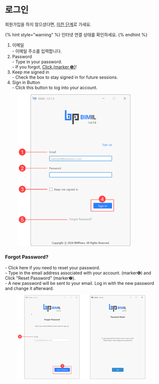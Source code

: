 # 로그인

회원가입을 하지 않으셨다면, [이전 단계](undefined-1.md)로 가세요.

{% hint style="warning" %}
인터넷 연결 상태를 확인하세요.
{% endhint %}

1. 이메일\
   \-  이메일 주소를   입력합니다.
2. Password\
   \- Type in your password. \
   \- If you forgot, [Click (marker ❺)](undefined-2.md#forgot-password)!&#x20;
3. Keep me signed in \
   \- Check the box to stay signed in for future sessions.
4. Sign in Button\
   \- Click this button to log into your account.

<figure><img src="../.gitbook/assets/image (2).png" alt="" width="375"><figcaption></figcaption></figure>

### Forgot Password?

\- Click here if you need to reset your password. \
\- Type in the email address associated with your account. (marker❻) and Click "Reset Password" (marker❼).\
\- A new password will be sent to your email. Log in with the new password and change it afterward.

<figure><img src="../.gitbook/assets/Forgot Password.png" alt=""><figcaption></figcaption></figure>

